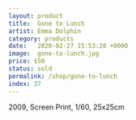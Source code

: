 ```yaml
---
layout: product
title:  Gone to Lunch
artist: Emma Dolphin
category: products
date:   2020-02-27 15:53:28 +0000
image:  gone-to-lunch.jpg
price: £50
status: sold
permalink: /shop/gone-to-lunch
index: 37
---
```

2009, Screen Print, 1/60, 25x25cm
